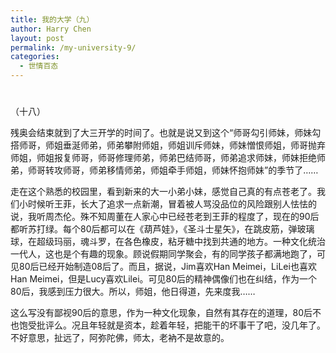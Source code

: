 ```yaml
---
title: 我的大学（九）
author: Harry Chen
layout: post
permalink: /my-university-9/
categories:
  - 世情百态
---
```

# 

（十八）

残奥会结束就到了大三开学的时间了。也就是说又到这个“师哥勾引师妹，师妹勾搭师哥，师姐垂涎师弟，师弟攀附师姐，师姐训斥师妹，师妹憎恨师姐，师哥抛弃师姐，师姐报复师哥，师哥修理师弟，师弟巴结师哥，师弟追求师妹，师妹拒绝师弟，师哥转攻师哥，师弟移情师弟，师姐牵手师姐，师妹怀抱师妹”的季节了……

走在这个熟悉的校园里，看到新来的大一小弟小妹，感觉自己真的有点苍老了。我们小时候听王菲，长大了追求一点新潮，冒着被人骂没品位的风险跟别人怯怯的说，我听周杰伦。殊不知周董在人家心中已经苍老到王菲的程度了，现在的90后都听苏打绿。每个80后都可以在《葫芦娃》，《圣斗士星矢》，在跳皮筋，弹玻璃球，在超级玛丽，魂斗罗，在各色橡皮，粘牙糖中找到共通的地方。一种文化统治一代人，这也是个有趣的现象。顾说假期同学聚会，有的同学孩子都满地跑了，可见80后已经开始制造08后了。而且，据说，Jim喜欢Han Meimei，LiLei也喜欢Han Meimei，但是Lucy喜欢Lilei。可见80后的精神偶像们也在纠结，作为一个80后，我感到压力很大。所以，师姐，他日得道，先来度我……

这么写没有鄙视90后的意思，作为一种文化现象，自然有其存在的道理，80后不也饱受批评么。况且年轻就是资本，趁着年轻，把能干的坏事干了吧，没几年了。不好意思，扯远了，阿弥陀佛，师太，老衲不是故意的。